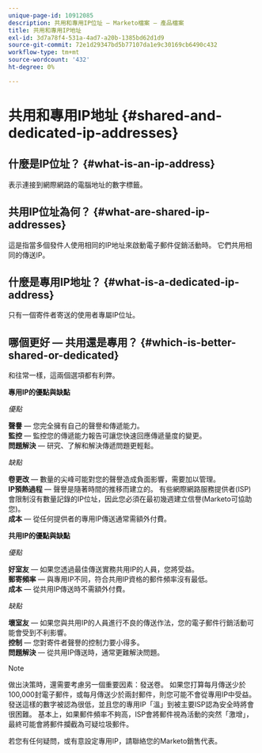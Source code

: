 ```yaml
---
unique-page-id: 10912085
description: 共用和專用IP位址 — Marketo檔案 — 產品檔案
title: 共用和專用IP地址
exl-id: 3d7a78f4-531a-4ad7-a20b-1385bd62d1d9
source-git-commit: 72e1d29347bd5b77107da1e9c30169cb6490c432
workflow-type: tm+mt
source-wordcount: '432'
ht-degree: 0%

---
```


# 共用和專用IP地址 {#shared-and-dedicated-ip-addresses}

## 什麼是IP位址？ {#what-is-an-ip-address}

表示連接到網際網路的電腦地址的數字標籤。

## 共用IP位址為何？ {#what-are-shared-ip-addresses}

這是指當多個發件人使用相同的IP地址來啟動電子郵件促銷活動時。 它們共用相同的傳送IP。

## 什麼是專用IP地址？ {#what-is-a-dedicated-ip-address}

只有一個寄件者寄送的使用者專屬IP位址。

## 哪個更好 — 共用還是專用？ {#which-is-better-shared-or-dedicated}

和往常一樣，這兩個選項都有利弊。

**專用IP的優點與缺點**

_優點_

**聲譽**  — 您完全擁有自己的聲譽和傳遞能力。\
**監控**  — 監控您的傳遞能力報告可讓您快速回應傳遞量度的變更。\
**問題解決**  — 研究、了解和解決傳遞問題更輕鬆。

_缺點_

**卷更改**  — 數量的尖峰可能對您的聲譽造成負面影響，需要加以管理。\
**IP預熱過程**  — 聲譽是隨著時間的推移而建立的。 有些網際網路服務提供者(ISP)會限制沒有數量記錄的IP位址，因此您必須在最初幾週建立信譽(Marketo可協助您)。\
**成本**  — 從任何提供者的專用IP傳送通常需額外付費。

**共用IP的優點與缺點**

_優點_

**好室友**  — 如果您透過最佳傳送實務共用IP的人員，您將受益。\
**郵寄頻率**  — 與專用IP不同，符合共用IP資格的郵件頻率沒有最低。\
**成本**  — 從共用IP傳送時不需額外付費。

_缺點_

**壞室友**  — 如果您與共用IP的人員進行不良的傳送作法，您的電子郵件行銷活動可能會受到不利影響。\
**控制**  — 您對寄件者聲譽的控制力要小得多。\
**問題解決**  — 從共用IP傳送時，通常更難解決問題。

>[!NOTE]
>
>做出決策時，還需要考慮另一個重要因素：發送卷。 如果您打算每月傳送少於100,000封電子郵件，或每月傳送少於兩封郵件，則您可能不會從專用IP中受益。 發送這樣的數字被認為很低，並且您的專用IP「溫」到被主要ISP認為安全時將會很困難。 基本上，如果郵件頻率不夠高，ISP會將郵件視為活動的突然「激增」，最終可能會將郵件攔截為可疑垃圾郵件。

若您有任何疑問，或有意設定專用IP，請聯絡您的Marketo銷售代表。
